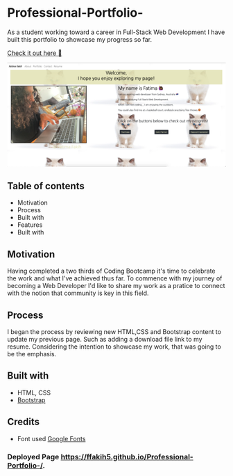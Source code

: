 # Professional-Portfolio-
As a student working toward a career in Full-Stack Web Development I have built this portfolio to showcase my progress so far.

[Check it out here 💫](https://ffakih5.github.io/Professional-Portfolio-/.)

![Professional Portfolio](assets/images/Professional-Portfolio.png)

## Table of contents
- Motivation
- Process
- Built with
- Features 
- Built with 

## Motivation
Having completed a two thirds of Coding Bootcamp it's time to celebrate the work and what I've achieved thus far. To commence with my journey of becoming a Web Developer I'd like to share my work as a pratice to connect with the notion that community is key in this field. 

## Process
I began the process by reviewing new HTML,CSS and Bootstrap content to update my previous page. Such as adding a download file link to my resume. Considering the intention to showcase my work, that was going to be the emphasis. 

## Built with 
- HTML, CSS
- [Bootstrap](https://getbootstrap.com/)

## Credits 
- Font used [Google Fonts](https://fonts.google.com/)

### Deployed Page https://ffakih5.github.io/Professional-Portfolio-/.

